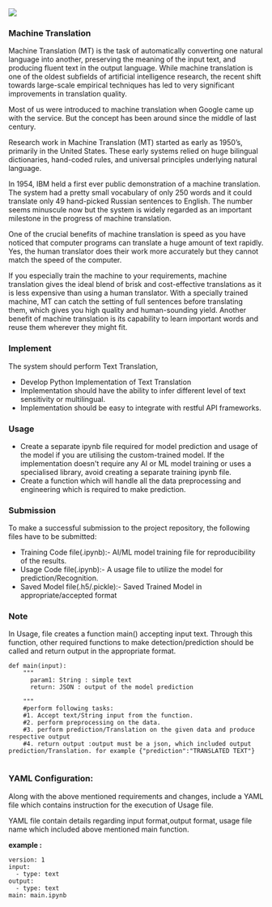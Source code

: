 <img src="https://miro.medium.com/focal/1200/675/34/29/0*KGcqYRXgidCzctW_.jpg">

### Machine Translation

Machine Translation (MT) is the task of automatically converting one natural language into another, preserving the meaning of the input text, and producing fluent text in the output language. While machine translation is one of the oldest subfields of artificial intelligence research, the recent shift towards large-scale empirical techniques has led to very significant improvements in translation quality. 

Most of us were introduced to machine translation when Google came up with the service. But the concept has been around since the middle of last century.

Research work in Machine Translation (MT) started as early as 1950’s, primarily in the United States. These early systems relied on huge bilingual dictionaries, hand-coded rules, and universal principles underlying natural language.

In 1954, IBM held a first ever public demonstration of a machine translation. The system had a pretty small vocabulary of only 250 words and it could translate only 49 hand-picked Russian sentences to English. The number seems minuscule now but the system is widely regarded as an important milestone in the progress of machine translation.

One of the crucial benefits of machine translation is speed as you have noticed that computer programs can translate a huge amount of text rapidly. Yes, the human translator does their work more accurately but they cannot match the speed of the computer.

If you especially train the machine to your requirements, machine translation gives the ideal blend of brisk and cost-effective translations as it is less expensive than using a human translator. With a specially trained machine, MT can catch the setting of full sentences before translating them, which gives you high quality and human-sounding yield. Another benefit of machine translation is its capability to learn important words and reuse them wherever they might fit. 

### Implement

The system should perform Text Translation,

* Develop Python Implementation of Text Translation
* Implementation should have the ability to infer different level of text sensitivity or multilingual.
* Implementation should be easy to integrate with restful API frameworks.

### Usage

* Create a separate ipynb file required for model prediction and usage of the model if you are utilising the custom-trained model. If the implementation doesn't require any AI or ML model training or uses a specialised library, avoid creating a separate training ipynb file.
* Create a function which will handle all the data preprocessing and engineering which is required to make prediction.

### Submission

To make a successful submission to the project repository, the following files have to be submitted:

* Training Code file(.ipynb):- AI/ML model training file for reproducibility of the results.
* Usage Code file(.ipynb):- A usage file to utilize the model for prediction/Recognition.
* Saved Model file(.h5/.pickle):- Saved Trained Model in appropriate/accepted format


### Note

In Usage, file creates a function main() accepting  input text. Through this function, other required functions to make detection/prediction should be called and return output in the appropriate format.

```
def main(input):  
    """
      param1: String : simple text
      return: JSON : output of the model prediction

    """
    #perform following tasks:
    #1. Accept text/String input from the function.
    #2. perform preprocessing on the data.
    #3. perform prediction/Translation on the given data and produce respective output
    #4. return output :output must be a json, which included output prediction/Translation. for example {"prediction":"TRANSLATED TEXT"}
    
```
### YAML Configuration:

Along with the above mentioned requirements and changes, include a YAML file which contains instruction for the execution of Usage file.

YAML file contain details regarding input format,output format, usage file name which included above mentioned main function.

**example :**

```
version: 1
input:
  - type: text
output:
  - type: text
main: main.ipynb
```